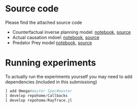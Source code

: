 # Source code

Please find the attached source code

- Counterfactual inverse planning model: [notebook](https://github.com/uaianonsubmit/causalsource/blob/master/IslandDispute/src/IslandDispute.ipynb), [source](https://github.com/uaianonsubmit/causalsource/blob/master/IslandDispute/src)
- Actual causation mdoel: [notebook](https://github.com/uaianonsubmit/causalsource/blob/master/CanSeeInvRaytrace/src/CanSeeInvRaytrace.ipynb), [source](https://github.com/uaianonsubmit/causalsource/blob/master/CanSeeInvRaytrace)
- Predator Prey model [notebook](https://github.com/uaianonsubmit/causalsource/blob/master/WolvesAndRabbits/src/WolvesAndRabbits.ipynb), [source](https://github.com/uaianonsubmit/causalsource/blob/master/WolvesAndRabbits)

# Running experiments

To actually run the experiments yourself you may need to add dependencies (included in this submissiong)

```julia
] add Omega#master Spec#master
] develop repohome/Callbacks
] develop repohome/RayTrace.jl
```